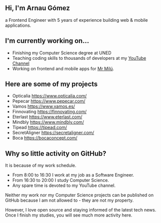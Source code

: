 ## Hi, I'm Arnau Gómez

a Frontend Engineer with 5 years of experience building web & mobile applications.

## I'm currently working on…

- Finishing my Computer Science degree at UNED
- Teaching coding skills to thousands of developers at my [YouTube Channel](https://www.youtube.com/channel/UCIZngQLXesmjRJ1SdE8SIxg)
- Working on frontend and mobile apps for [Mr Milú](https://mrmilu.com/).

## Here are some of my projects

- Opticalia https://www.opticalia.com/
- Pepecar https://www.pepecar.com/
- Vamos https://www.vamos.es/
- Finnovating https://finnovating.com/
- Eterlast https://www.eterlast.com/
- Mindbly https://www.mindbly.com/
- Tipead https://tipead.com/
- SecretAligner https://secretaligner.com/
- Boca https://bocaconcept.com/

## Why so little activity on GitHub?

It is because of my work schedule.

- From 8:00 to 16:30 I work at my job as a Software Engineer.
- From 16:30 to 20:00 I study Computer Science.
- Any spare time is devoted to my YouTube channel.

Neither my work nor my Computer Science projects can be published on GitHub because I am not allowed to - they are not my property.

However, I love open source and staying informed of the latest tech news. Once I finish my studies, you will see much more activity here.


<!--
**arnaugomez/arnaugomez** is a ✨ _special_ ✨ repository because its `README.md` (this file) appears on your GitHub profile.

Here are some ideas to get you started:

- 🔭 I’m currently working on ...
- 🌱 I’m currently learning ...
- 👯 I’m looking to collaborate on ...
- 🤔 I’m looking for help with ...
- 💬 Ask me about ...
- 📫 How to reach me: ...
- 😄 Pronouns: ...
- ⚡ Fun fact: ...
-->
